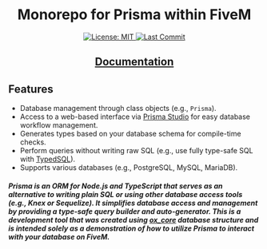 <h1 align="center">Monorepo for Prisma within FiveM</h1>

<p align="center">
  <a href="https://github.com/arlofonseca/prisma/blob/main/LICENSE">
    <img src="https://img.shields.io/badge/License-MIT-blue.svg?style=flat" alt="License: MIT">
  </a>
  <a href="https://github.com/arlofonseca/prisma/commits/main/">
    <img src="https://img.shields.io/github/last-commit/arlofonseca/prisma.svg?style=flat" alt="Last Commit">
  </a>
</p>

<p align="center">
	<h2 align="center"><a href="https://www.prisma.io/docs/orm/overview/introduction/what-is-prisma">Documentation</a></h2>
</p>

## Features

- Database management through class objects (e.g., `Prisma`).
- Access to a web-based interface via [Prisma Studio](https://www.prisma.io/studio) for easy database workflow management.
- Generates types based on your database schema for compile-time checks.
- Perform queries without writing raw SQL (e.g., use fully type-safe SQL with [TypedSQL](https://www.prisma.io/docs/orm/prisma-client/using-raw-sql/typedsql)).
- Supports various databases (e.g., PostgreSQL, MySQL, MariaDB).

##### _Prisma is an ORM for Node.js and TypeScript that serves as an alternative to writing plain SQL or using other database access tools (e.g., Knex or Sequelize). It simplifies database access and management by providing a type-safe query builder and auto-generator. This is a development tool that was created using [ox_core](https://github.com/overextended/ox_core) database structure and is intended solely as a demonstration of how to utilize Prisma to interact with your database on FiveM._
